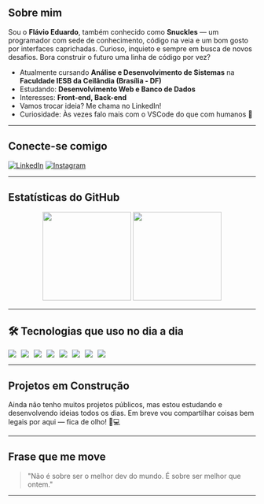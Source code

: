
##  Sobre mim

Sou o **Flávio Eduardo**, também conhecido como **Snuckles** — um programador com sede de conhecimento, código na veia e um bom gosto por interfaces caprichadas. Curioso, inquieto e sempre em busca de novos desafios. Bora construir o futuro uma linha de código por vez? 

-  Atualmente cursando **Análise e Desenvolvimento de Sistemas** na **Faculdade IESB da Ceilândia (Brasília - DF)**
-  Estudando: **Desenvolvimento Web e Banco de Dados**
-  Interesses: **Front-end, Back-end**
-  Vamos trocar ideia? Me chama no LinkedIn!
-  Curiosidade: Às vezes falo mais com o VSCode do que com humanos 👀

---

##  Conecte-se comigo

[![LinkedIn](https://img.shields.io/badge/-LinkedIn-0077B5?style=for-the-badge&logo=linkedin&logoColor=white)](https://www.linkedin.com/in/flavio-eduardo-3314612b9/)
[![Instagram](https://img.shields.io/badge/-Instagram-E4405F?style=for-the-badge&logo=instagram&logoColor=white)](https://www.instagram.com/_snuckles_/)

---

##  Estatísticas do GitHub

<div align="center">
  <img height="180em" src="https://github-readme-stats.vercel.app/api?username=Snuckles-22&show_icons=true&theme=dracula&count_private=true" />
  <img height="180em" src="https://github-readme-stats.vercel.app/api/top-langs/?username=Snuckles-22&layout=compact&langs_count=8&theme=dracula&title=Linguagens+mais+usadas" />
</div>

---

## 🛠 Tecnologias que uso no dia a dia

<div style="display: flex; flex-wrap: wrap; gap: 10px; margin-top: 10px;">
  <img src="https://img.shields.io/badge/HTML5-E44D26?style=for-the-badge&logo=html5&logoColor=white"/>
  <img src="https://img.shields.io/badge/CSS3-264de4?style=for-the-badge&logo=css3&logoColor=white"/>
  <img src="https://img.shields.io/badge/JavaScript-F7DF1E?style=for-the-badge&logo=javascript&logoColor=black"/>
  <img src="https://img.shields.io/badge/Node.js-339933?style=for-the-badge&logo=node.js&logoColor=white"/>
  <img src="https://img.shields.io/badge/Python-3776AB?style=for-the-badge&logo=python&logoColor=white"/>
  <img src="https://img.shields.io/badge/MySQL-00000F?style=for-the-badge&logo=mysql&logoColor=white"/>
  <img src="https://img.shields.io/badge/Bootstrap-563D7C?style=for-the-badge&logo=bootstrap&logoColor=white"/>
  <img src="https://img.shields.io/badge/Figma-F24E1E?style=for-the-badge&logo=figma&logoColor=white"/>
</div>

---

##  Projetos em Construção

Ainda não tenho muitos projetos públicos, mas estou estudando e desenvolvendo ideias todos os dias. Em breve vou compartilhar coisas bem legais por aqui — fica de olho! 👀💻

---

##  Frase que me move

> "Não é sobre ser o melhor dev do mundo. É sobre ser melhor que ontem."

---
